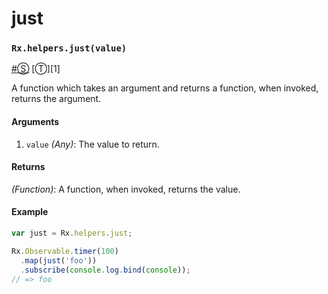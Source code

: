 # just

### <a id="rxhelpersidentityx"></a>`Rx.helpers.just(value)`
<a href="#rxhelpersjustvalue">#</a>[&#x24C8;](https://github.com/Reactive-Extensions/RxJS/blob/master/src/core/basicheader.js "View in source") [&#x24C9;][1]

A function which takes an argument and returns a function, when invoked, returns the argument.

#### Arguments
1. `value` *(Any)*: The value to return.

#### Returns
*(Function)*: A function, when invoked, returns the value.

#### Example 

```js
var just = Rx.helpers.just;

Rx.Observable.timer(100)
  .map(just('foo'))
  .subscribe(console.log.bind(console));
// => foo
```